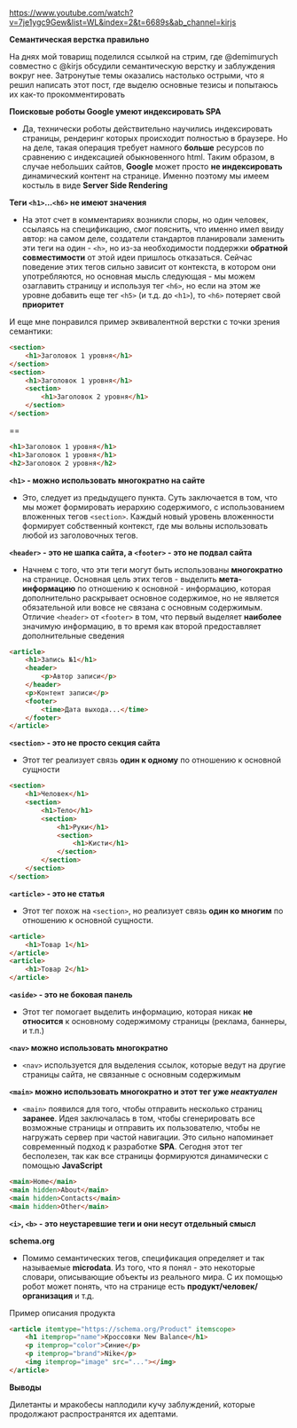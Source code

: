 https://www.youtube.com/watch?v=7je1ygc9Gew&list=WL&index=2&t=6689s&ab_channel=kirjs

**Семантическая верстка правильно**

На днях мой товарищ поделился ссылкой на стрим, где @demimurych совместно с @kirjs обсудили семантическую верстку и заблуждения вокруг нее. Затронутые темы оказались настолько острыми, что я решил написать этот пост, где выделю основные тезисы и попытаюсь их как-то прокомментировать

**Поисковые роботы Google умеют индексировать SPA**

- Да, технически роботы действительно научились индексировать страницы, рендеринг которых происходит полностью в браузере. Но на деле, такая операция требует намного **больше** ресурсов по сравнению с индексацией обыкновенного html. Таким образом, в случае небольших сайтов, **Google** может просто **не индексировать** динамический контент на странице. Именно поэтому мы имеем костыль в виде **Server Side Rendering**

**Теги `<h1>`...`<h6>` не имеют значения**

- На этот счет в комментариях возникли споры, но один человек, ссылаясь на спецификацию, смог пояснить, что именно имел ввиду автор: на самом деле, создатели стандартов планировали заменить эти теги на один - `<h>`, но из-за необходимости поддержки **обратной совместимости** от этой идеи пришлось отказаться. Сейчас поведение этих тегов сильно зависит от контекста, в котором они употребляются, но основная мысль следующая - мы можем озаглавить страницу и используя тег `<h6>`, но если на этом же уровне добавить еще тег `<h5>` (и т.д. до `<h1>`), то `<h6>` потеряет свой **приоритет**

И еще мне понравился пример эквивалентной верстки с точки зрения семантики:

```html
<section> 
    <h1>Заголовок 1 уровня</h1> 
</section> 
<section> 
    <h1>Заголовок 1 уровня</h1> 
    <section> 
        <h1>Заголовок 2 уровня</h1> 
    </section> 
</section>
```
==
```html
<h1>Заголовок 1 уровня</h1> 
<h1>Заголовок 1 уровня</h1> 
<h2>Заголовок 2 уровня</h2>
```

**`<h1>` - можно использовать многократно на сайте**

- Это, следует из предыдущего пункта. Суть заключается в том, что мы может формировать иерархию содержимого, с использованием вложенных тегов `<section>`. Каждый новый уровень вложенности формирует собственный контекст, где мы вольны использовать любой из заголовочных тегов.

**`<header>` - это не шапка сайта, а `<footer>` - это не подвал сайта**

- Начнем с того, что эти теги могут быть использованы **многократно** на странице. Основная цель этих тегов - выделить **мета-информацию** по отношению к основной - информацию, которая дополнительно раскрывает основное содержимое, но не является обязательной или вовсе не связана с основным содержимым. Отличие `<header>` от `<footer>` в том, что первый выделяет **наиболее** значимую информацию, в то время как второй предоставляет дополнительные сведения

```html
<article>
	<h1>Запись №1</h1>
	<header>
		<p>Автор записи</p>
	</header>
	<p>Контент записи</p>
	<footer>
		<time>Дата выхода...</time>
	</footer>
</article>
```

**`<section>` - это не просто секция сайта**

- Этот тег реализует связь **один к одному** по отношению к основной сущности
  
```html
<section>
	<h1>Человек</h1>
	<section>
		<h1>Тело</h1>
		<section>
			<h1>Руки</h1>
			<section>
				<h1>Кисти</h1>
			</section>
		</section>
	</section>
</section>
```

**`<article>` - это не статья**

- Этот тег похож на `<section>`, но реализует связь **один ко многим** по отношению к основной сущности.

```html
<article>
	<h1>Товар 1</h1>
</article>
<article>
	<h1>Товар 2</h1>
</article>
```

**`<aside>` - это не боковая панель**

- Этот тег помогает выделить информацию, которая никак **не относится** к основному содержимому страницы (реклама, баннеры, и т.п.)
  
**`<nav>` можно использовать многократно**

- `<nav>` используется для выделения ссылок, которые ведут на другие страницы сайта, не связанные с основным содержимым

**`<main>` можно использовать многократно и этот тег уже *неактуален***

- `<main>` появился для того, чтобы отправить несколько страниц **заранее**. Идея заключалась в том, чтобы сгенерировать все возможные страницы и отправить их пользователю, чтобы не нагружать сервер при частой навигации. Это сильно напоминает современный подход к разработке **SPA**. Сегодня этот тег бесполезен, так как все страницы формируются динамически с помощью **JavaScript**

```html
<main>Home</main>
<main hidden>About</main>
<main hidden>Contacts</main>
<main hidden>Other</main>
```

**`<i>`, `<b>` - это неустаревшие теги и они несут отдельный смысл**

**schema.org**

- Помимо семантических тегов, спецификация определяет и так называемые **microdata**. Из того, что я понял - это некоторые словари, описывающие объекты из реального мира. С их помощью робот может понять, что на странице есть **продукт/человек/организация** и т.д.
  
Пример описания продукта

```html
<article itemtype="https://schema.org/Product" itemscope>
	<h1 itemprop="name">Кроссовки New Balance</h1>
	<p itemprop="color">Синие</p>
	<p itemprop="brand">Nike</p>
	<img itemprop="image" src="..."></img>
</article>
```

**Выводы**

Дилетанты и мракобесы наплодили кучу заблуждений, которые продолжают распространятся их адептами.